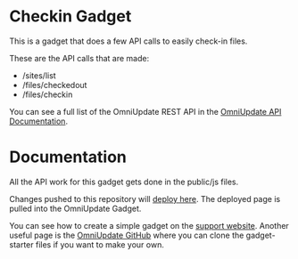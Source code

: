 # Checkin Gadget

This is a gadget that does a few API calls to easily check-in files.

These are the API calls that are made: 

- /sites/list
- /files/checkedout
- /files/checkin

You can see a full list of the OmniUpdate REST API in the [OmniUpdate API Documentation](https://developers.omniupdate.com/).

# Documentation

All the API work for this gadget gets done in the public/js files.

Changes pushed to this repository will [deploy here](https://omniupdate.git-pages.uark.edu/sysadmin/checkin-gadget/).
The deployed page is pulled into the OmniUpdate Gadget. 

You can see how to create a simple gadget on the [support website](https://support.omniupdate.com/learn-ou-campus/administration/setup/gadgets.html). 
Another useful page is the [OmniUpdate GitHub](https://github.com/omniupdate/gadget-starter) where you can clone the gadget-starter files if you want to make your own. 
